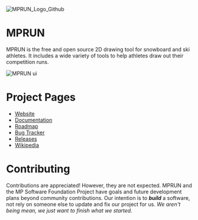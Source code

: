 ![MPRUN_Logo_Github](https://github.com/user-attachments/assets/328e63e0-25d1-4f9a-87b5-5e5fc2c931fd)

# MPRUN
MPRUN is the free and open source 2D drawing tool for snowboard and ski athletes. It includes a wide variety
of tools to help athletes draw out their competition runs.

![MPRUN ui](https://github.com/user-attachments/assets/dddd230c-047a-42b7-ac30-5587e21a290f)

# Project Pages
- [Website](https://sites.google.com/view/mprun/home)
- [Documentation](https://sites.google.com/view/mprun-studio/documentation)
- [Roadmap](https://sites.google.com/view/mprun/about/project-roadmap)
- [Bug Tracker](https://github.com/ktechhydle/mprun_repo/issues)
- [Releases](https://github.com/ktechhydle/mprun_repo/releases)
- [Wikipedia](www.example.com)

# Contributing
Contributions are appreciated! However, they are not expected. MPRUN and the MP Software Foundation Project
have goals and future development plans beyond community contributions. Our intention is to ***build*** a software,
not rely on someone else to update and fix our project for us. _We aren't being mean, we just want to finish what we 
started._
